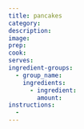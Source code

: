 ```yaml
---
title: pancakes
category:
description:
image:
prep:
cook:
serves:
ingredient-groups:
  - group_name:
    ingredients:
      - ingredient:
        amount:
instructions:
  -
---
```

